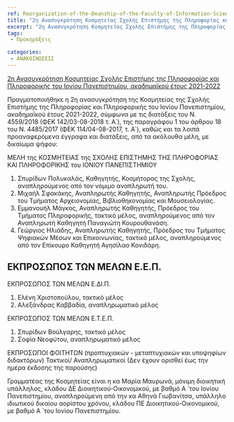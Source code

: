 ```yaml
---
ref: Reorganization-of-the-Deanship-of-the-Faculty-of-Information-Science-and-Informatics-of-the-Ionian-University
title: "2η Ανασυγκρότηση Κοσμητείας Σχολής Επιστήμης της Πληροφορίας και Πληροφορικής του Ιονίου Πανεπιστημίου, ακαδημαϊκού έτους 2021-2022"
excerpt: "2η Ανασυγκρότηση Κοσμητείας Σχολής Επιστήμης της Πληροφορίας και Πληροφορικής του Ιονίου Πανεπιστημίου, ακαδημαϊκού έτους 2021-2022"
tags: 
 - Προκηρύξεις

categories:
 - ΑΝΑΚΟΙΝΩΣΕΙΣ
---
```

[2η Ανασυγκρότηση Κοσμητείας Σχολής Επιστήμης της Πληροφορίας και Πληροφορικής του Ιονίου Πανεπιστημίου, ακαδημαϊκού έτους 2021-2022](https://ionio.gr/download.php?f=23000-23999/IU-nf-23482-65575-gr.pdf)


Πραγματοποιήθηκε η 2η ανασυγκρότηση της Κοσμητείας της Σχολής Επιστήμης της Πληροφορίας
και Πληροφορικής του Ιονίου Πανεπιστημίου, ακαδημαϊκού έτους 2021-2022, σύμφωνα με τις διατάξεις του Ν. 4559/2018 (ΦΕΚ 142/03-08-2018 τ. Α΄), της παραγράφου 1 του άρθρου 18 του Ν. 4485/2017 (ΦΕΚ 114/04-08-2017, τ. Α΄), καθώς και τα λοιπά προαναφερόμενα έγγραφα και διατάξεις, από τα ακόλουθα μέλη, με δικαίωμα ψήφου:

 

ΜΕΛΗ της ΚΟΣΜΗΤΕΙΑΣ 
της ΣΧΟΛΗΣ ΕΠΙΣΤΗΜΗΣ ΤΗΣ ΠΛΗΡΟΦΟΡΙΑΣ ΚΑΙ ΠΛΗΡΟΦΟΡΙΚΗΣ
του ΙΟΝΙΟΥ ΠΑΝΕΠΙΣΤΗΜΙΟΥ


1. Σπυρίδων Πολυκαλάς, Καθηγητής, Κοσμήτορας της Σχολής, αναπληρούμενος
από τον νόμιμο αναπληρωτή του.
2. Μιχαήλ Σφακάκης, Αναπληρωτής Καθηγητής, Αναπληρωτής Πρόεδρος του
Τμήματος Αρχειονομίας, Βιβλιοθηκονομίας και Μουσειολογίας.
3. Εμμανουήλ Μάγκος, Αναπληρωτής Καθηγητής, Πρόεδρος του Τμήματος
Πληροφορικής, τακτικό μέλος, αναπληρούμενος από τον Αναπληρωτή Καθηγητή
Παναγιώτη Κουρουθανάση.
4. Γεώργιος Ηλιάδης, Αναπληρωτής Καθηγητής, Πρόεδρος του Τμήματος
Ψηφιακών Μέσων και Επικοινωνίας, τακτικό μέλος, αναπληρούμενος από τον
Επίκουρο Καθηγητή Αγησίλαο Κονιδάρη.


ΕΚΠΡΟΣΩΠΟΣ ΤΩΝ ΜΕΛΩΝ Ε.Ε.Π.
-


ΕΚΠΡΟΣΩΠΟΣ ΤΩΝ ΜΕΛΩΝ Ε.ΔΙ.Π.
1. Ελένη Χριστοπούλου, τακτικό μέλος
2. Αλεξάνδρας Καββαδία, αναπληρωματικό μέλος


ΕΚΠΡΟΣΩΠΟΣ ΤΩΝ ΜΕΛΩΝ Ε.Τ.Ε.Π.
1. Σπυρίδων Βούλγαρης, τακτικό μέλος
2. Σοφία Νεοφύτου, αναπληρωματικό μέλος


ΕΚΠΡΟΣΩΠΟΙ ΦΟΙΤΗΤΩΝ (προπτυχιακών - μεταπτυχιακών και υποψηφίων διδακτόρων)
Τακτικοί/ Αναπληρωματικοί
(Δεν έχουν ορισθεί έως την ημέρα έκδοσης της παρούσης)


Γραμματέας της Κοσμητείας είναι η κα Μαρία Μαυρωνά, μόνιμη διοικητική υπάλληλος, κλάδου ΔΕ Διοικητικού-Οικονομικού, με βαθμό Α ́ του Ιονίου Πανεπιστημίου, αναπληρούμενη από την κα Αθηνά Γιωβανίτσα, υπάλληλο ιδιωτικού δικαίου αορίστου χρόνου, κλάδου ΠΕ Διοικητικού-Οικονομικού, με βαθμό Α ́ του Ιονίου Πανεπιστημίου.
